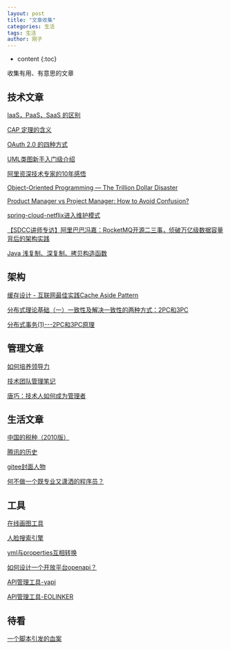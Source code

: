 ```yaml
---
layout: post
title: "文章收集"
categories: 生活
tags: 生活
author: 刚子
---
```


* content
{:toc}

收集有用、有意思的文章











## 技术文章

[IaaS，PaaS，SaaS 的区别](http://www.ruanyifeng.com/blog/2017/07/iaas-paas-saas.html)

[CAP 定理的含义](http://www.ruanyifeng.com/blog/2018/07/cap.html)

[OAuth 2.0 的四种方式](http://www.ruanyifeng.com/blog/2019/04/oauth-grant-types.html)

[UML类图新手入门级介绍](https://blog.csdn.net/monkey_d_meng/article/details/6005764)

[阿里资深技术专家的10年感悟](https://mp.weixin.qq.com/s/LxW4j7JOOrEGYWylP2j9Mg)

[Object-Oriented Programming — The Trillion Dollar Disaster](https://medium.com/better-programming/object-oriented-programming-the-trillion-dollar-disaster-92a4b666c7c7)

[Product Manager vs Project Manager: How to Avoid Confusion?](https://habr.com/en/company/hygger/blog/462919/)

[spring-cloud-netflix进入维护模式](https://spring.io/blog/2018/12/12/spring-cloud-greenwich-rc1-available-now#spring-cloud-netflix-projects-entering-maintenance-mode)

[【SDCC讲师专访】阿里巴巴冯嘉：RocketMQ开源二三事，侦破万亿级数据容量背后的架构实践](https://blog.csdn.net/qiansg123/article/details/80129693)

[Java 浅复制、深复制、拷贝构造函数](https://blog.csdn.net/ShewMi/article/details/80788591)

## 架构

[缓存设计 - 互联网最佳实践Cache Aside Pattern](https://www.pianshen.com/article/31521874623/)

[分布式理论基础（一）一致性及解决一致性的两种方式：2PC和3PC](https://www.cnblogs.com/zcjcsl/p/7989792.html)

[分布式事务(1)---2PC和3PC原理](https://www.cnblogs.com/qdhxhz/p/11167025.html)

## 管理文章

[如何培养领导力](http://www.ruanyifeng.com/blog/2020/06/weekly-issue-112.html)

[技术团队管理笔记](https://juejin.im/post/5c29da4fe51d450d97071ca3)

[唐巧：技术人如何成为管理者](https://www.cnblogs.com/LiLihongqiang/p/7462867.html)

## 生活文章

[中国的税种（2010版）](http://www.ruanyifeng.com/blog/2010/12/types_of_tax_in_china_2010_version.html)

[腾讯的历史](http://www.ruanyifeng.com/blog/2018/12/tencent.html)

[gitee封面人物](https://gitee.com/gitee-stars)

[何不做一个既专业又潇洒的程序员？](https://gitee.com/gitee-stars/6?from=gitee)

## 工具

[在线画图工具](https://www.processon.com)

[人脸搜索引擎](https://pimeyes.com)

[yml与properties互相转换](https://www.toyaml.com/index.html)

[如何设计一个开放平台openapi？](https://blog.csdn.net/lin777lin/article/details/100166889)

[API管理工具-yapi](https://github.com/YMFE/yapi)

[API管理工具-EOLINKER](https://help.eolinker.com/#/tutorial/?groupID=c-67&productID=13)

## 待看

[一个脚本引发的血案](https://zhuanlan.zhihu.com/p/25207692?refer=dreawer)
